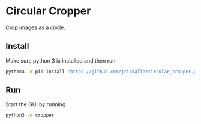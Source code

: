 # Circular Cropper

Crop images as a circle.

## Install

Make sure python 3 is installed and then run

```bash
python3 -m pip install 'https://github.com/jrizkalla/circular_cropper.git'
```

## Run
Start the GUI by running

```bash
python3 -m cropper
```
